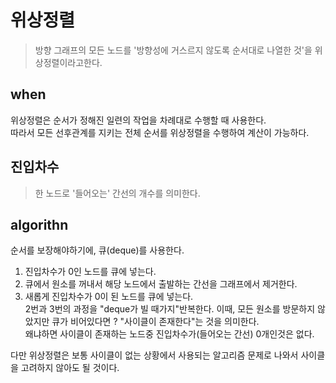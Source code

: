 # 위상정렬

> 방향 그래프의 모든 노드를 '방향성에 거스르지 않도록 순서대로 나열한 것'을 위상정렬이라고한다.

## when

위상정렬은 순서가 정해진 일련의 작업을 차례대로 수행할 때 사용한다.<br>
따라서 모든 선후관계를 지키는 전체 순서를 위상정렬을 수행하여 계산이 가능하다.<br>

## 진입차수

> 한 노드로 '들어오는' 간선의 개수를 의미한다.

## algorithn

순서를 보장해야하기에, 큐(deque)를 사용한다.<br>

1. 진입차수가 0인 노드를 큐에 넣는다.<br>
2. 큐에서 원소를 꺼내서 해당 노드에서 출발하는 간선을 그래프에서 제거한다.<br>
3. 새롭게 진입차수가 0이 된 노드를 큐에 넣는다.<br>
2번과 3번의 과정을 "deque가 빌 때가지"반복한다.
이때, 모든 원소를 방문하지 않았지만 큐가 비어있다면 ? "사이클이 존재한다"는 것을 의미한다.<br>
왜냐하면 사이클이 존재하는 노드중 진입차수가(들어오는 간선) 0개인것은 없다.<br>

다만 위상정렬은 보통 사이클이 없는 상황에서 사용되는 알고리즘 문제로 나와서 사이클을 고려하지 않아도 될 것이다.<br>


